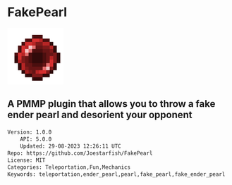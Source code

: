 # FakePearl
<img src="https://raw.githubusercontent.com/Joestarfish/FakePearl/df484b13dfb3f3705f40fdb2c88271b28bf5b8af/icon.png" width="128" height="128" />

## A PMMP plugin that allows you to throw a fake ender pearl and desorient your opponent
```properties
Version: 1.0.0
    API: 5.0.0
    Updated: 29-08-2023 12:26:11 UTC
Repo: https://github.com/Joestarfish/FakePearl
License: MIT
Categories: Teleportation,Fun,Mechanics
Keywords: teleportation,ender_pearl,pearl,fake_pearl,fake_ender_pearl
```